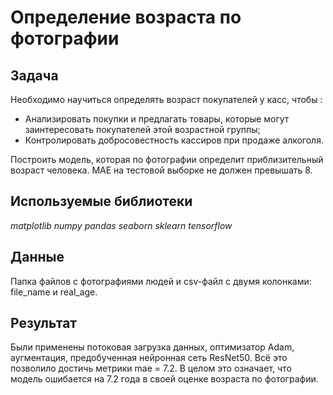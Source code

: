 # Определение возраста по фотографии

## Задача

Необходимо научиться определять возраст покупателей у касс, чтобы :

- Анализировать покупки и предлагать товары, которые могут заинтересовать покупателей этой возрастной группы;
- Контролировать добросовестность кассиров при продаже алкоголя.

Построить модель, которая по фотографии определит приблизительный возраст человека. MAE на тестовой выборке не должен превышать 8.

## Используемые библиотеки

*matplotlib* *numpy* *pandas* *seaborn* *sklearn* *tensorflow*

## Данные

Папка файлов с фотографиями людей и csv-файл с двумя колонками: file_name и real_age.

## Результат

Были применены потоковая загрузка данных, оптимизатор Adam, аугментация, предобученная нейронная сеть ResNet50. Всё это позволило достичь метрики mae = 7.2. В целом это означает, что модель ошибается на 7.2 года в своей оценке возраста по фотографии.



